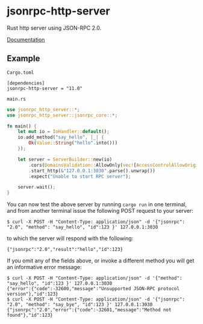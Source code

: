 # jsonrpc-http-server
Rust http server using JSON-RPC 2.0.

[Documentation](http://paritytech.github.io/jsonrpc/jsonrpc_http_server/index.html)

## Example

`Cargo.toml`

```
[dependencies]
jsonrpc-http-server = "11.0"
```

`main.rs`

```rust
use jsonrpc_http_server::*;
use jsonrpc_http_server::jsonrpc_core::*;

fn main() {
	let mut io = IoHandler::default();
	io.add_method("say_hello", |_| {
		Ok(Value::String("hello".into()))
	});

	let server = ServerBuilder::new(io)
		.cors(DomainsValidation::AllowOnly(vec![AccessControlAllowOrigin::Null]))
		.start_http(&"127.0.0.1:3030".parse().unwrap())
		.expect("Unable to start RPC server");

	server.wait();
}
```
You can now test the above server by running `cargo run` in one terminal, and from another terminal issue the following POST request to your server:
```
$ curl -X POST -H "Content-Type: application/json" -d '{"jsonrpc": "2.0", "method": "say_hello", "id":123 }' 127.0.0.1:3030
```
to which the server will respond with the following:
```
{"jsonrpc":"2.0","result":"hello","id":123}
```
If you omit any of the fields above, or invoke a different method you will get an informative error message:
```
$ curl -X POST -H "Content-Type: application/json" -d '{"method": "say_hello", "id":123 }' 127.0.0.1:3030
{"error":{"code":-32600,"message":"Unsupported JSON-RPC protocol version"},"id":123}
$ curl -X POST -H "Content-Type: application/json" -d '{"jsonrpc": "2.0", "method": "say_bye", "id":123 }' 127.0.0.1:3030
{"jsonrpc":"2.0","error":{"code":-32601,"message":"Method not found"},"id":123}
```
